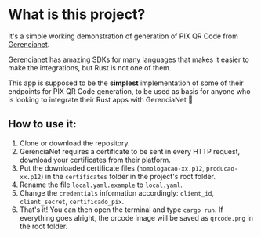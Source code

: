 # What is this project?
It's a simple working demonstration of generation of PIX QR Code from [Gerencianet](https://gerencianet.com.br/).
 
[Gerencianet](https://dev.gerencianet.com.br/docs) has amazing SDKs for many languages that makes it easier to make the integrations, but Rust is not one of them.
 
This app is supposed to be the **simplest** implementation of some of their endpoints for PIX QR Code generation, to be used as basis for anyone who is looking to integrate their Rust apps with GerenciaNet 🙂

## How to use it:
  
1. Clone or download the repository.
2. GerenciaNet requires a certificate to be sent in every HTTP request, download your certificates from their platform.
3. Put the downloaded certificate files (`homologacao-xx.p12`, `producao-xx.p12`) in the `certificates` folder in the project's root folder.
4. Rename the file `local.yaml.example` to `local.yaml`.
5. Change the `credentials` information accordingly: `client_id`, `client_secret`, `certificado_pix`.
6. That's it! You can then open the terminal and type `cargo run`. If everything goes alright, the qrcode image will be saved as `qrcode.png` in the root folder.
